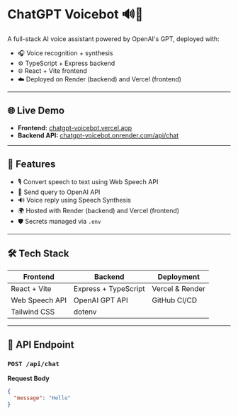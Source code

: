 # ChatGPT Voicebot 🔊💬

A full-stack AI voice assistant powered by OpenAI's GPT, deployed with:
- 🎧 Voice recognition + synthesis
- ⚙️ TypeScript + Express backend
- 🌐 React + Vite frontend
- ☁️ Deployed on Render (backend) and Vercel (frontend)

---

## 🌐 Live Demo

- **Frontend:** [chatgpt-voicebot.vercel.app](https://chatgpt-voicebot.vercel.app)
- **Backend API:** [chatgpt-voicebot.onrender.com/api/chat](https://chatgpt-voicebot.onrender.com/api/chat)

---

## 🧠 Features

- 🎙️ Convert speech to text using Web Speech API
- 🤖 Send query to OpenAI API
- 🔊 Voice reply using Speech Synthesis
- 🌍 Hosted with Render (backend) and Vercel (frontend)
- 🛡️ Secrets managed via `.env`

---

## 🛠️ Tech Stack

| Frontend  | Backend        | Deployment |
|-----------|----------------|------------|
| React + Vite | Express + TypeScript | Vercel & Render |
| Web Speech API | OpenAI GPT API | GitHub CI/CD |
| Tailwind CSS | dotenv |         |

---

## 🧪 API Endpoint

### `POST /api/chat`

**Request Body**
```json
{
  "message": "Hello"
}
